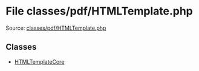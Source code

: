 File classes/pdf/HTMLTemplate.php
=========

Source: [classes/pdf/HTMLTemplate.php](https://github.com/PrestaShop/PrestaShop/blob/1.6.1.3/classes/pdf/HTMLTemplate.php)


Classes
-------

* [HTMLTemplateCore](class.HTMLTemplateCore.md)

